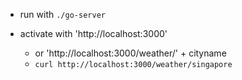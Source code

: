 * run with `./go-server`

* activate with 'http://localhost:3000'
    * or 'http://localhost:3000/weather/' + cityname
    * `curl http://localhost:3000/weather/singapore`
